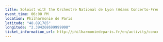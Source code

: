 ```yaml
---
title: Soloist with the Orchestre National de Lyon (Adams Concerto-French Premiere)
event_time: 06:00 PM
location: Philharmonie de Paris
latitude: "48.891785"
longitude: "2.394268699999998"
ticket_information_url: http://philharmoniedeparis.fr/en/activity/concert-symphonique/16648-orchestre-national-de-lyon
---
```


